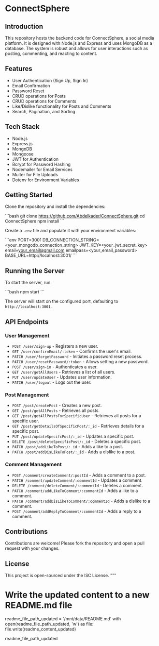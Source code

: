 # ConnectSphere

## Introduction

This repository hosts the backend code for ConnectSphere, a social media platform. It is designed with Node.js and Express and uses MongoDB as a database. The system is robust and allows for user interactions such as posting, commenting, and reacting to content.

## Features

- User Authentication (Sign Up, Sign In)
- Email Confirmation
- Password Reset
- CRUD operations for Posts
- CRUD operations for Comments
- Like/Dislike functionality for Posts and Comments
- Search, Pagination, and Sorting

## Tech Stack

- Node.js
- Express.js
- MongoDB
- Mongoose
- JWT for Authentication
- Bcrypt for Password Hashing
- Nodemailer for Email Services
- Multer for File Uploads
- Dotenv for Environment Variables

## Getting Started

Clone the repository and install the dependencies:

\```bash
git clone https://github.com/AbdeIkader/ConnectSphere.git
cd ConnectSphere
npm install
\```

Create a `.env` file and populate it with your environment variables:

\```env
PORT=3001
DB_CONNECTION_STRING=<your_mongodb_connection_string>
JWT_KEY=<your_jwt_secret_key>
email=<your_email@gmail.com>
emailpass=<your_email_password>
BASE_URL=http://localhost:3001/
\```

## Running the Server

To start the server, run:

\```bash
npm start
\```

The server will start on the configured port, defaulting to `http://localhost:3001`.

## API Endpoints

### User Management

- `POST /user/sign-up` - Registers a new user.
- `GET /user/confirmEmail/:token` - Confirms the user's email.
- `PATCH /user/forgetPassword` - Initiates a password reset process.
- `PATCH /user/resetPassword/:token` - Allows setting a new password.
- `POST /user/sign-in` - Authenticates a user.
- `GET /user/getAllUsers` - Retrieves a list of all users.
- `PUT /user/updateUser` - Updates user information.
- `PATCH /user/logout` - Logs out the user.

### Post Management

- `POST /post/createPost` - Creates a new post.
- `GET /post/getAllPosts` - Retrieves all posts.
- `GET /post/getAllPostsForSpecificUser` - Retrieves all posts for a specific user.
- `GET /post/getDetailsOfSpecificPost/:_id` - Retrieves details for a specific post.
- `PUT /post/updateSpecifcPost/:_id` - Updates a specific post.
- `DELETE /post/deleteSpecificPost/:_id` - Deletes a specific post.
- `PATCH /post/addLikeToPost/:_id` - Adds a like to a post.
- `PATCH /post/addDisLikeToPost/:_id` - Adds a dislike to a post.

### Comment Management

- `POST /comment/createComment/:postId` - Adds a comment to a post.
- `PATCH /comment/updateComment/:commentId` - Updates a comment.
- `DELETE /comment/deleteComment/:commentId` - Deletes a comment.
- `PATCH /comment/addLikeToComment/:commentId` - Adds a like to a comment.
- `PATCH /comment/addDisLikeToComment/:commentId` - Adds a dislike to a comment.
- `POST /comment/addReplyToComment/:commentId` - Adds a reply to a comment.

## Contributions

Contributions are welcome! Please fork the repository and open a pull request with your changes.

## License

This project is open-sourced under the ISC License.
"""

# Write the updated content to a new README.md file
readme_file_path_updated = '/mnt/data/README.md'
with open(readme_file_path_updated, 'w') as file:
    file.write(readme_content_updated)

readme_file_path_updated
